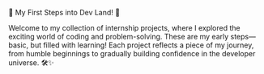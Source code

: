 🌱 My First Steps into Dev Land! 🚀

Welcome to my collection of internship projects, where I explored the exciting world of coding and problem-solving. These are my early steps—basic, but filled with learning! Each project reflects a piece of my journey, from humble beginnings to gradually building confidence in the developer universe. 🛠️✨


